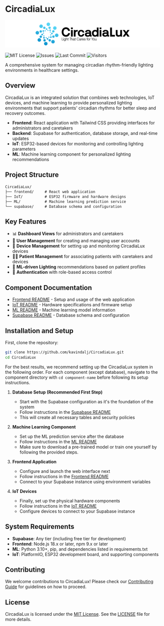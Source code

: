 # CircadiaLux

<picture>
  <source srcset="CircadiaLux_w_logo.png" media="(prefers-color-scheme: dark)">
  <source srcset="CircadiaLux_b_logo.png" media="(prefers-color-scheme: light)">
  <img src="CircadiaLux_b_logo.png" alt="CircadiaLux Logo">
</picture>

![MIT License](https://img.shields.io/github/license/kavindalj/CircadiaLux)
![Issues](https://img.shields.io/github/issues/kavindalj/CircadiaLux)
![Last Commit](https://img.shields.io/github/last-commit/kavindalj/CircadiaLux)
![Visitors](https://visitor-badge.laobi.icu/badge?page_id=kavindalj.CircadiaLux&title=Visitors)

A comprehensive system for managing circadian rhythm-friendly lighting environments in healthcare settings.

## Overview

CircadiaLux is an integrated solution that combines web technologies, IoT devices, and machine learning to provide personalized lighting environments that support patients' circadian rhythms for better sleep and recovery outcomes.

- **Frontend**: React application with Tailwind CSS providing interfaces for administrators and caretakers
- **Backend**: Supabase for authentication, database storage, and real-time updates
- **IoT**: ESP32-based devices for monitoring and controlling lighting parameters
- **ML**: Machine learning component for personalized lighting recommendations

## Project Structure

```
CircadiaLux/
├── frontend/     # React web application
├── IoT/          # ESP32 firmware and hardware designs
├── ML/           # Machine learning prediction service
└── supabase/     # Database schema and configuration
```

## Key Features

- 📊 **Dashboard Views** for administrators and caretakers
- 👤 **User Management** for creating and managing user accounts
- 🔌 **Device Management** for setting up and monitoring CircadiaLux devices
- 👨‍⚕️ **Patient Management** for associating patients with caretakers and devices
- 🤖 **ML-driven Lighting** recommendations based on patient profiles
- 🔐 **Authentication** with role-based access control

## Component Documentation

- [Frontend README](frontend/README.md) - Setup and usage of the web application
- [IoT README](IoT/README.md) - Hardware specifications and firmware setup
- [ML README](ML/README.md) - Machine learning model information
- [Supabase README](supabase/README.md) - Database schema and configuration

## Installation and Setup

First, clone the repository:

```bash
git clone https://github.com/kavindalj/CircadiaLux.git
cd CircadiaLux
```

For the best results, we recommend setting up the CircadiaLux system in the following order. For each component (except database), navigate to the component directory with `cd component-name` before following its setup instructions.

1. **Database Setup (Recommended First Step)**
   - Start with the Supabase configuration as it's the foundation of the system
   - Follow instructions in the [Supabase README](supabase/README.md)
   - This will create all necessary tables and security policies

2. **Machine Learning Component**
   - Set up the ML prediction service after the database
   - Follow instructions in the [ML README](ML/README.md)
   - Make sure to download a pre-trained model or train one yourself by following the provided steps.

3. **Frontend Application**
   - Configure and launch the web interface next
   - Follow instructions in the [Frontend README](frontend/README.md)
   - Connect to your Supabase instance using environment variables

4. **IoT Devices**
   - Finally, set up the physical hardware components
   - Follow instructions in the [IoT README](IoT/README.md)
   - Configure devices to connect to your Supabase instance

## System Requirements

- **Supabase**: Any tier (including free tier for development)
- **Frontend**: Node.js 18.x or later, npm 9.x or later
- **ML**: Python 3.10+, pip, and dependencies listed in requirements.txt
- **IoT**: PlatformIO, ESP32 development board, and supporting components

## Contributing

We welcome contributions to CircadiaLux! Please check our [Contributing Guide](CONTRIBUTING.md) for guidelines on how to proceed.

## License

CircadiaLux is licensed under the [MIT License](LICENSE). See the [LICENSE](LICENSE) file for more details.
